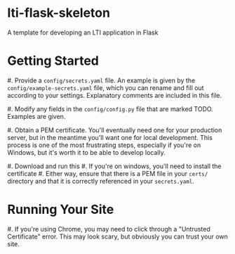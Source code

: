 # lti-flask-skeleton
A template for developing an LTI application in Flask


Getting Started
===============

#. Provide a `config/secrets.yaml` file. An example is given by the `config/example-secrets.yaml` file, which you can rename and fill out according to your settings. Explanatory comments are included in this file.

#. Modify any fields in the `config/config.py` file that are marked TODO. Examples are given.

#. Obtain a PEM certificate. You'll eventually need one for your production server, but in the meantime you'll want one for local development. This process is one of the most frustrating steps, especially if you're on Windows, but it's worth it to be able to develop locally.

  #. Download and run this
  #. If you're on windows, you'll need to install the certificate
  #. Either way, ensure that there is a PEM file in your `certs/` directory and that it is correctly referenced in your `secrets.yaml`.

Running Your Site
=================

#. If you're using Chrome, you may need to click through a "Untrusted Certificate" error. This may look scary, but obviously you can trust your own site.